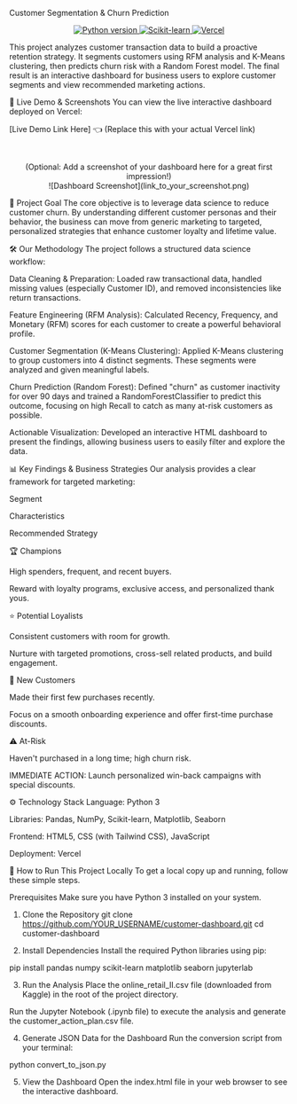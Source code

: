 Customer Segmentation & Churn Prediction
<p align="center">
<a href="https://www.python.org" target="_blank">
<img src="https://img.shields.io/badge/Python-3.9+-blue.svg" alt="Python version">
</a>
<a href="https://scikit-learn.org/" target="_blank">
<img src="https://img.shields.io/badge/Framework-Scikit--learn-orange" alt="Scikit-learn">
</a>
<a href="https://vercel.com" target="_blank">
<img src="https://img.shields.io/badge/Deployment-Vercel-black" alt="Vercel">
</a>
</p>

This project analyzes customer transaction data to build a proactive retention strategy. It segments customers using RFM analysis and K-Means clustering, then predicts churn risk with a Random Forest model. The final result is an interactive dashboard for business users to explore customer segments and view recommended marketing actions.

🚀 Live Demo & Screenshots
You can view the live interactive dashboard deployed on Vercel:

[Live Demo Link Here] 👈 (Replace this with your actual Vercel link)

<br>

<p align="center">
(Optional: Add a screenshot of your dashboard here for a great first impression!)
<br>
![Dashboard Screenshot](link_to_your_screenshot.png)
</p>

🎯 Project Goal
The core objective is to leverage data science to reduce customer churn. By understanding different customer personas and their behavior, the business can move from generic marketing to targeted, personalized strategies that enhance customer loyalty and lifetime value.

🛠️ Our Methodology
The project follows a structured data science workflow:

Data Cleaning & Preparation: Loaded raw transactional data, handled missing values (especially Customer ID), and removed inconsistencies like return transactions.

Feature Engineering (RFM Analysis): Calculated Recency, Frequency, and Monetary (RFM) scores for each customer to create a powerful behavioral profile.

Customer Segmentation (K-Means Clustering): Applied K-Means clustering to group customers into 4 distinct segments. These segments were analyzed and given meaningful labels.

Churn Prediction (Random Forest): Defined "churn" as customer inactivity for over 90 days and trained a RandomForestClassifier to predict this outcome, focusing on high Recall to catch as many at-risk customers as possible.

Actionable Visualization: Developed an interactive HTML dashboard to present the findings, allowing business users to easily filter and explore the data.

📊 Key Findings & Business Strategies
Our analysis provides a clear framework for targeted marketing:

Segment

Characteristics

Recommended Strategy

🏆 Champions

High spenders, frequent, and recent buyers.

Reward with loyalty programs, exclusive access, and personalized thank yous.

⭐ Potential Loyalists

Consistent customers with room for growth.

Nurture with targeted promotions, cross-sell related products, and build engagement.

🌱 New Customers

Made their first few purchases recently.

Focus on a smooth onboarding experience and offer first-time purchase discounts.

⚠️ At-Risk

Haven't purchased in a long time; high churn risk.

IMMEDIATE ACTION: Launch personalized win-back campaigns with special discounts.

⚙️ Technology Stack
Language: Python 3

Libraries: Pandas, NumPy, Scikit-learn, Matplotlib, Seaborn

Frontend: HTML5, CSS (with Tailwind CSS), JavaScript

Deployment: Vercel

🚀 How to Run This Project Locally
To get a local copy up and running, follow these simple steps.

Prerequisites
Make sure you have Python 3 installed on your system.

1. Clone the Repository
git clone https://github.com/YOUR_USERNAME/customer-dashboard.git
cd customer-dashboard

2. Install Dependencies
Install the required Python libraries using pip:

pip install pandas numpy scikit-learn matplotlib seaborn jupyterlab

3. Run the Analysis
Place the online_retail_II.csv file (downloaded from Kaggle) in the root of the project directory.

Run the Jupyter Notebook (.ipynb file) to execute the analysis and generate the customer_action_plan.csv file.

4. Generate JSON Data for the Dashboard
Run the conversion script from your terminal:

python convert_to_json.py

5. View the Dashboard
Open the index.html file in your web browser to see the interactive dashboard.

